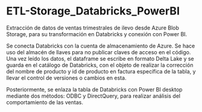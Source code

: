 # ETL-Storage_Databricks_PowerBI

Extracción de datos de ventas trimestrales de ilevo desde Azure Blob Storage, para su transformación en Databricks y conexión con Power BI. 

Se conecta Databricks con la cuenta de almacenamiento de Azure. Se hace uso del almacén de llaves para no publicar claves de acceso en el código.
Una vez leído los datos, el dataframe se escribe en formato Delta Lake y se guarda en el catálogo de Databricks, con el objeto de realizar la corrección del nombre de producto y id de producto en factura específica de la tabla, y llevar el control de versiones o cambios en esta. 

Posteriormente, se enlaza la tabla de Databricks con Power BI desktop mediante dos métodos: ODBC y DirectQuery, para realizar análisis del comportamiento de las ventas.
